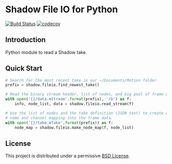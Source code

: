 # Shadow File IO for Python

[![Build Status](https://travis-ci.org/motion-workshop/shadow-fileio-python.svg?branch=master)](https://travis-ci.org/motion-workshop/shadow-fileio-python)
[![codecov](https://codecov.io/gh/motion-workshop/shadow-fileio-python/branch/master/graph/badge.svg)](https://codecov.io/gh/motion-workshop/shadow-fileio-python)

## Introduction

Python module to read a Shadow take.


## Quick Start

```python
# Search for the most recent take in our ~/Documents/Motion folder.
prefix = shadow.fileio.find_newest_take()

# Read the binary stream header, list of nodes, and big pool of frame data.
with open('{}/data.mStream'.format(prefix), 'rb') as f:
    info, node_list, data = shadow.fileio.read_stream(f)

# Use the list of nodes and the take definition (JSON text) to create a string
# name and channel mapping into the frame data.
with open('{}/take.mTake'.format(prefix)) as f:
    node_map = shadow.fileio.make_node_map(f, node_list)
```

## License

This project is distributed under a permissive [BSD License](LICENSE).
